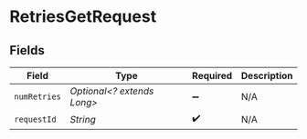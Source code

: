 # RetriesGetRequest


## Fields

| Field                      | Type                       | Required                   | Description                |
| -------------------------- | -------------------------- | -------------------------- | -------------------------- |
| `numRetries`               | *Optional<? extends Long>* | :heavy_minus_sign:         | N/A                        |
| `requestId`                | *String*                   | :heavy_check_mark:         | N/A                        |